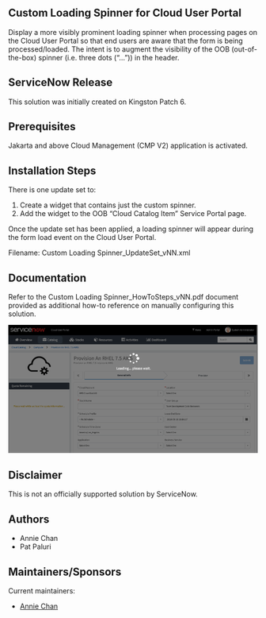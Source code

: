 ## Custom Loading Spinner for Cloud User Portal

Display a more visibly prominent loading spinner when processing pages on the Cloud User Portal so that end users are aware that the form is being processed/loaded.  The intent is to augment the visibility of the OOB (out-of-the-box) spinner (i.e. three dots (“…”)) in the header.


## ServiceNow Release

This solution was initially created on Kingston Patch 6.


## Prerequisites

Jakarta and above Cloud Management (CMP V2) application is activated.


## Installation Steps

There is one update set to:

1. Create a widget that contains just the custom spinner.
2. Add the widget to the OOB “Cloud Catalog Item” Service Portal page.

Once the update set has been applied, a loading spinner will appear during the form load event on the Cloud User Portal.

Filename: Custom Loading Spinner_UpdateSet_vNN.xml


## Documentation

Refer to the Custom Loading Spinner_HowToSteps_vNN.pdf document provided as additional how-to reference on manually configuring this solution.

<img src="images/CustomLoadingSpinner.png" width="700">


## Disclaimer
This is not an officially supported solution by ServiceNow.


## Authors

* Annie Chan
* Pat Paluri


## Maintainers/Sponsors

Current maintainers:

* [Annie Chan](https://github.com/sn-achan)

